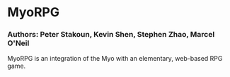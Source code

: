 # MyoRPG
### Authors: Peter Stakoun, Kevin Shen, Stephen Zhao, Marcel O'Neil
MyoRPG is an integration of the Myo with an elementary, web-based RPG game.
